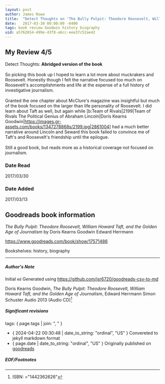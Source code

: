 ```yaml
---
layout: post
author: James Rowe
title:  "Detect Thoughts on 'The Bully Pulpit: Theodore Roosevelt, William Howard Taft, and the Golden Age of Journalism'"
date:   2017-03-30 00:00:00 -0400
tags: book review Goodwin history biography
uid: a5762654-499e-43f8-a6cc-eee37c52ae42
---
```


<!-- highly dependent on how you personally use jekyll templates, and how you want this to show up -->

## My Review 4/5

Detect Thoughts: **Abridged version of the book**<br/><br/>So picking this book up I hoped to learn a lot more about muckrakers and Roosevelt. Honestly though I felt the narrative focused too much on Roosevelt's accomplishments and life at the expense of a full history of investigative journalism.<br/><br/>Granted the one chapter about McClure's magazine was insightful but much of the book focused on the larger than life personality of Roosevelt. I did learn about Taft as well, but again while [b:Team of Rivals|2199|Team of Rivals  The Political Genius of Abraham Lincoln|Doris Kearns Goodwin|https://images.gr-assets.com/books/1347278868s/2199.jpg|2861004] had a much better narrative around Lincoln and Seward this book failed to convince me of Taft's and Roosevelt's friendship until the epilogue.<br/><br/>Still a good book, but reads more as a historical coverage not focused on journalism.

### Date Read
2017/03/30

### Date Added
2017/03/13

## Goodreads book information

*The Bully Pulpit: Theodore Roosevelt, William Howard Taft, and the Golden Age of Journalism* by Doris Kearns Goodwin
Edward Herrmann

https://www.goodreads.com/book/show/17571486

Bookshelves: history, biography

---

##### Author's Note

Initial `md` Generated using https://github.com/jsr6720/goodreads-csv-to-md

Doris Kearns Goodwin, *The Bully Pulpit: Theodore Roosevelt, William Howard Taft, and the Golden Age of Journalism*, Edward Herrmann Simon  Schuster Audio 2013 (Audio CD)[^1]

##### Significant revisions

tags: { page.tags | join: ", " } <!-- todo move this somewhere -->

- { 2024-04-22 00:30:48 | date_to_string: "ordinal", "US" } Convereted to jekyll markdown format 
- { page.date | date_to_string: "ordinal", "US" } Originally published on [goodreads](https://www.goodreads.com)

##### EOF/Footnotes

[^1]: ISBN: ="1442362626"